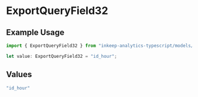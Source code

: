 # ExportQueryField32

## Example Usage

```typescript
import { ExportQueryField32 } from "inkeep-analytics-typescript/models/operations";

let value: ExportQueryField32 = "id_hour";
```

## Values

```typescript
"id_hour"
```